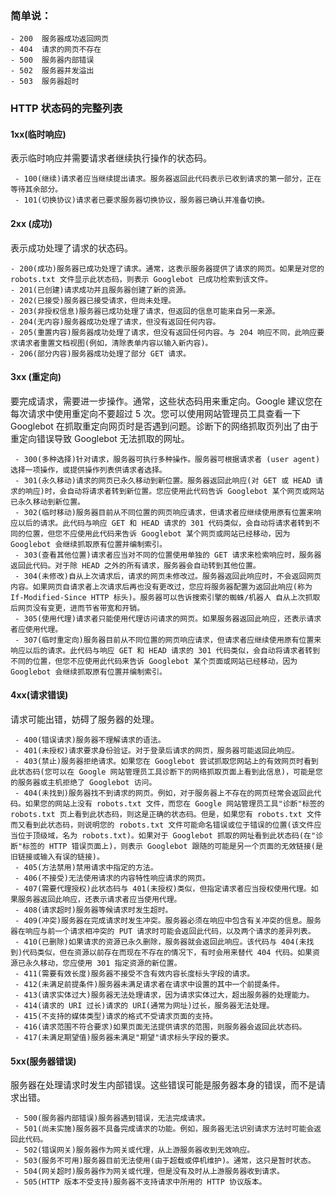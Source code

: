 ### 简单说：

    - 200  服务器成功返回网页
    - 404  请求的网页不存在
    - 500  服务器内部错误
    - 502  服务器并发溢出
    - 503  服务器超时

### HTTP 状态码的完整列表

#### 1xx(临时响应)

表示临时响应并需要请求者继续执行操作的状态码。

     - 100(继续)请求者应当继续提出请求。服务器返回此代码表示已收到请求的第一部分，正在等待其余部分。
     - 101(切换协议)请求者已要求服务器切换协议，服务器已确认并准备切换。

#### 2xx (成功)

表示成功处理了请求的状态码。

    - 200(成功)服务器已成功处理了请求。通常，这表示服务器提供了请求的网页。如果是对您的 robots.txt 文件显示此状态码，则表示 Googlebot 已成功检索到该文件。
    - 201(已创建)请求成功并且服务器创建了新的资源。
    - 202(已接受)服务器已接受请求，但尚未处理。
    - 203(非授权信息)服务器已成功处理了请求，但返回的信息可能来自另一来源。
    - 204(无内容)服务器成功处理了请求，但没有返回任何内容。
    - 205(重置内容)服务器成功处理了请求，但没有返回任何内容。与 204 响应不同，此响应要求请求者重置文档视图(例如，清除表单内容以输入新内容)。
    - 206(部分内容)服务器成功处理了部分 GET 请求。

#### 3xx (重定向)

要完成请求，需要进一步操作。通常，这些状态码用来重定向。Google 建议您在每次请求中使用重定向不要超过 5 次。您可以使用网站管理员工具查看一下 Googlebot 在抓取重定向网页时是否遇到问题。诊断下的网络抓取页列出了由于重定向错误导致 Googlebot 无法抓取的网址。

     - 300(多种选择)针对请求，服务器可执行多种操作。服务器可根据请求者 (user agent) 选择一项操作，或提供操作列表供请求者选择。
     - 301(永久移动)请求的网页已永久移动到新位置。服务器返回此响应(对 GET 或 HEAD 请求的响应)时，会自动将请求者转到新位置。您应使用此代码告诉 Googlebot 某个网页或网站已永久移动到新位置。
     - 302(临时移动)服务器目前从不同位置的网页响应请求，但请求者应继续使用原有位置来响应以后的请求。此代码与响应 GET 和 HEAD 请求的 301 代码类似，会自动将请求者转到不同的位置，但您不应使用此代码来告诉 Googlebot 某个网页或网站已经移动，因为 Googlebot 会继续抓取原有位置并编制索引。
     - 303(查看其他位置)请求者应当对不同的位置使用单独的 GET 请求来检索响应时，服务器返回此代码。对于除 HEAD 之外的所有请求，服务器会自动转到其他位置。
     - 304(未修改)自从上次请求后，请求的网页未修改过。服务器返回此响应时，不会返回网页内容。如果网页自请求者上次请求后再也没有更改过，您应将服务器配置为返回此响应(称为 If-Modified-Since HTTP 标头)。服务器可以告诉搜索引擎的蜘蛛/机器人 自从上次抓取后网页没有变更，进而节省带宽和开销。
     - 305(使用代理)请求者只能使用代理访问请求的网页。如果服务器返回此响应，还表示请求者应使用代理。
     - 307(临时重定向)服务器目前从不同位置的网页响应请求，但请求者应继续使用原有位置来响应以后的请求。此代码与响应 GET 和 HEAD 请求的 301 代码类似，会自动将请求者转到不同的位置，但您不应使用此代码来告诉 Googlebot 某个页面或网站已经移动，因为 Googlebot 会继续抓取原有位置并编制索引。

#### 4xx(请求错误)

请求可能出错，妨碍了服务器的处理。

     - 400(错误请求)服务器不理解请求的语法。
     - 401(未授权)请求要求身份验证。对于登录后请求的网页，服务器可能返回此响应。
     - 403(禁止)服务器拒绝请求。如果您在 Googlebot 尝试抓取您网站上的有效网页时看到此状态码(您可以在 Google 网站管理员工具诊断下的网络抓取页面上看到此信息)，可能是您的服务器或主机拒绝了 Googlebot 访问。
     - 404(未找到)服务器找不到请求的网页。例如，对于服务器上不存在的网页经常会返回此代码。如果您的网站上没有 robots.txt 文件，而您在 Google 网站管理员工具"诊断"标签的 robots.txt 页上看到此状态码，则这是正确的状态码。但是，如果您有 robots.txt 文件而又看到此状态码，则说明您的 robots.txt 文件可能命名错误或位于错误的位置(该文件应当位于顶级域，名为 robots.txt)。如果对于 Googlebot 抓取的网址看到此状态码(在"诊断"标签的 HTTP 错误页面上)，则表示 Googlebot 跟随的可能是另一个页面的无效链接(是旧链接或输入有误的链接)。
     - 405(方法禁用)禁用请求中指定的方法。
     - 406(不接受)无法使用请求的内容特性响应请求的网页。
     - 407(需要代理授权)此状态码与 401(未授权)类似，但指定请求者应当授权使用代理。如果服务器返回此响应，还表示请求者应当使用代理。
     - 408(请求超时)服务器等候请求时发生超时。
     - 409(冲突)服务器在完成请求时发生冲突。服务器必须在响应中包含有关冲突的信息。服务器在响应与前一个请求相冲突的 PUT 请求时可能会返回此代码，以及两个请求的差异列表。
     - 410(已删除)如果请求的资源已永久删除，服务器就会返回此响应。该代码与 404(未找到)代码类似，但在资源以前存在而现在不存在的情况下，有时会用来替代 404 代码。如果资源已永久移动，您应使用 301 指定资源的新位置。
     - 411(需要有效长度)服务器不接受不含有效内容长度标头字段的请求。
     - 412(未满足前提条件)服务器未满足请求者在请求中设置的其中一个前提条件。
     - 413(请求实体过大)服务器无法处理请求，因为请求实体过大，超出服务器的处理能力。
     - 414(请求的 URI 过长)请求的 URI(通常为网址)过长，服务器无法处理。
     - 415(不支持的媒体类型)请求的格式不受请求页面的支持。
     - 416(请求范围不符合要求)如果页面无法提供请求的范围，则服务器会返回此状态码。
     - 417(未满足期望值)服务器未满足"期望"请求标头字段的要求。

#### 5xx(服务器错误)

服务器在处理请求时发生内部错误。这些错误可能是服务器本身的错误，而不是请求出错。

     - 500(服务器内部错误)服务器遇到错误，无法完成请求。
     - 501(尚未实施)服务器不具备完成请求的功能。例如，服务器无法识别请求方法时可能会返回此代码。
     - 502(错误网关)服务器作为网关或代理，从上游服务器收到无效响应。
     - 503(服务不可用)服务器目前无法使用(由于超载或停机维护)。通常，这只是暂时状态。
     - 504(网关超时)服务器作为网关或代理，但是没有及时从上游服务器收到请求。
     - 505(HTTP 版本不受支持)服务器不支持请求中所用的 HTTP 协议版本。
